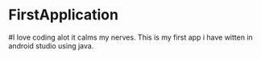 # FirstApplication
#I love coding alot it calms my nerves.
This is my first app i have witten in android studio using java.
